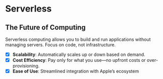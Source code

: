 # Serverless

## The Future of Computing

Serverless computing allows you to build and run applications without managing servers. Focus on code, not infrastructure.

 - [x] __Scalability__: Automatically scales up or down based on demand.
 - [x] __Cost Efficiency__: Pay only for what you use—no upfront costs or over-provisioning.
 - [x] __Ease of Use__: Streamlined integration with Apple’s ecosystem